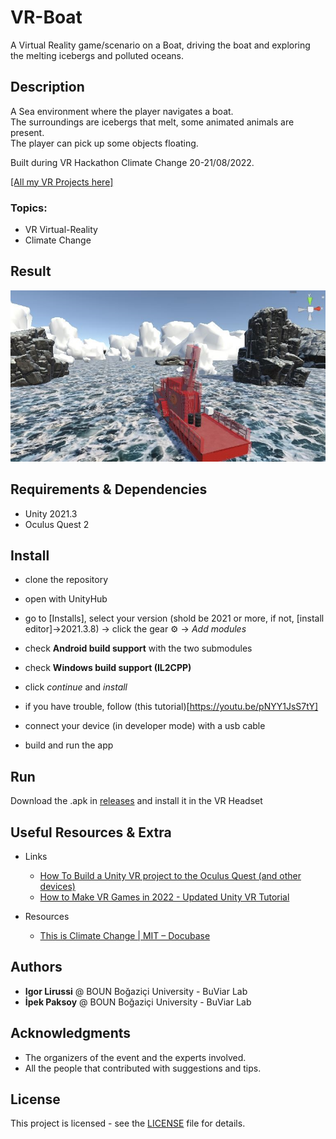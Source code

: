 # VR-Boat
A Virtual Reality game/scenario on a Boat, driving the boat and exploring the melting icebergs and polluted oceans. 
## Description 
A Sea environment where the player navigates a boat. </br>
The surroundings are icebergs that melt, some animated animals are present. </br>
The player can pick up some objects floating. 

Built during VR Hackathon Climate Change 20-21/08/2022.

[[All my VR Projects here]](https://github.com/igor-lirussi?tab=repositories&q=virtual-reality)

### Topics:
- VR Virtual-Reality 
- Climate Change

## Result
![Result](./img/result.jpg)

## Requirements & Dependencies
- Unity 2021.3
- Oculus Quest 2

## Install 
*   clone the repository
*   open with UnityHub
*   go to [Installs], select your version (shold be 2021 or more, if not, [install editor]->2021.3.8) -> click the gear ⚙️ -> _Add modules_
*   check **Android build support** with the two submodules
*   check **Windows build support (IL2CPP)**
*   click _continue_ and _install_

*   if you have trouble, follow (this tutorial)[https://youtu.be/pNYY1JsS7tY]
*   connect your device (in developer mode) with a usb cable
*   build and run the app

## Run
Download the .apk in [releases](https://github.com/igor-lirussi/VR-Boat/releases) and install it in the VR Headset

## Useful Resources & Extra
- Links
  - [How To Build a Unity VR project to the Oculus Quest (and other devices) ](https://www.youtube.com/watch?v=pNYY1JsS7tY)
  - [How to Make VR Games in 2022 - Updated Unity VR Tutorial](https://www.youtube.com/watch?v=yxMzAw2Sg5w&t=0s)

- Resources
  - [This is Climate Change | MIT – Docubase ](https://docubase.mit.edu/project/this-is-climate-change/)

## Authors
* **Igor Lirussi** @ BOUN Boğaziçi University - BuViar Lab
* **İpek Paksoy** @ BOUN Boğaziçi University - BuViar Lab

## Acknowledgments
*   The organizers of the event and the experts involved.
*   All the people that contributed with suggestions and tips.

## License
This project is licensed - see the [LICENSE](LICENSE) file for details.
